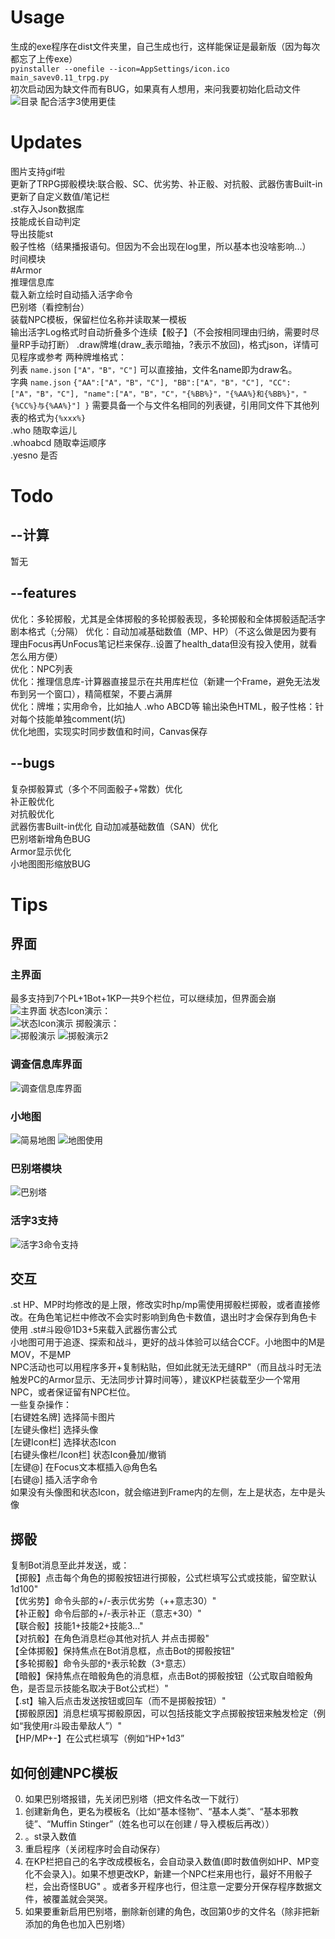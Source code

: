 # Usage
生成的exe程序在dist文件夹里，自己生成也行，这样能保证是最新版（因为每次都忘了上传exe）  
`pyinstaller --onefile --icon=AppSettings/icon.ico main_savev0.11_trpg.py`  
初次启动因为缺文件而有BUG，如果真有人想用，来问我要初始化启动文件  
![目录](https://github.com/MebilyChen/LOGCreator/assets/71856534/308267dd-8902-4ee7-aacc-e59ed9b66be5)
配合活字3使用更佳  

# Updates
图片支持gif啦  
更新了TRPG掷骰模块:联合骰、SC、优劣势、补正骰、对抗骰、武器伤害Built-in  
更新了自定义数值/笔记栏  
.st存入Json数据库  
技能成长自动判定  
导出技能st  
骰子性格（结果播报语句。但因为不会出现在log里，所以基本也没啥影响...）  
时间模块  
#Armor  
推理信息库  
载入新立绘时自动插入活字命令  
巴别塔（看控制台）  
装载NPC模板，保留栏位名称并读取某一模板    
输出活字Log格式时自动折叠多个连续【骰子】（不会按相同理由归纳，需要时尽量RP手动打断）
.draw牌堆(draw_表示暗抽，?表示不放回)，格式json，详情可见程序或参考
两种牌堆格式：  
列表 `name.json` `["A"，"B"，"C"]` 可以直接抽，文件名name即为draw名。  
字典 `name.json` `{"AA":["A"，"B"，"C"],
"BB":["A"，"B"，"C"],
"CC":["A"，"B"，"C"],
"name":["A"，"B"，"C"，"{%BB%}"，"{%AA%}和{%BB%}"，"{%CC%}与{%AA%}"]
}` 需要具备一个与文件名相同的列表键，引用同文件下其他列表的格式为`{%xxx%}`   
.who 随取幸运儿  
.whoabcd 随取幸运顺序  
.yesno 是否  

# Todo
## --计算
暂无
## --features
优化：多轮掷骰，尤其是全体掷骰的多轮掷骰表现，多轮掷骰和全体掷骰适配活字剧本格式（;分隔）
优化：自动加减基础数值（MP、HP）（不这么做是因为要有理由Focus再UnFocus笔记栏来保存..设置了health_data但没有投入使用，就看怎么用方便）  
优化：NPC列表  
优化：推理信息库-计算器直接显示在共用库栏位（新建一个Frame，避免无法发布到另一个窗口），精简框架，不要占满屏  
优化：牌堆；实用命令，比如抽人 .who ABCD等
输出染色HTML，骰子性格：针对每个技能单独comment(坑)  
优化地图，实现实时同步数值和时间，Canvas保存  
## --bugs
复杂掷骰算式（多个不同面骰子+常数）优化  
补正骰优化  
对抗骰优化  
武器伤害Built-in优化 
自动加减基础数值（SAN）优化  
巴别塔新增角色BUG  
Armor显示优化  
小地图图形缩放BUG  

# Tips
## 界面
### 主界面  
最多支持到7个PL+1Bot+1KP一共9个栏位，可以继续加，但界面会崩  
![主界面](https://github.com/MebilyChen/LOGCreator/assets/71856534/be388bcb-a07f-449e-a38a-869d2d95a281)
状态Icon演示：  
![状态Icon演示](https://github.com/MebilyChen/LOGCreator/assets/71856534/beb13955-67b5-4c89-acdb-6d0cc25ea645)
掷骰演示：  
![掷骰演示](https://github.com/MebilyChen/LOGCreator/assets/71856534/f5a6f1d3-136c-4a5e-ad9a-132a171ec8d3)
![掷骰演示2](https://github.com/MebilyChen/LOGCreator/assets/71856534/0b3235a3-5aa0-4c07-98ca-4b75be60bb9b)
### 调查信息库界面
![调查信息库界面](https://github.com/MebilyChen/LOGCreator/assets/71856534/6d996d5c-9c7a-46c8-a124-97baaede4953)
### 小地图
![简易地图](https://github.com/MebilyChen/LOGCreator/assets/71856534/6bfc25c0-0a20-40e8-a761-978970636e57)
![地图使用](https://github.com/MebilyChen/LOGCreator/assets/71856534/0e79fff3-cfa9-4b84-a182-48a8a7e36d0f)
### 巴别塔模块 
![巴别塔](https://github.com/MebilyChen/LOGCreator/assets/71856534/7034db10-ceef-4347-9e6d-1d0fef8273c2)
### 活字3支持
![活字3命令支持](https://github.com/MebilyChen/LOGCreator/assets/71856534/1f984fb9-6282-4942-8623-2129143d2db6)

## 交互
.st HP、MP时均修改的是上限，修改实时hp/mp需使用掷骰栏掷骰，或者直接修改。在角色笔记栏中修改不会实时影响到角色卡数值，退出时才会保存到角色卡
使用 .st#斗殴@1D3+5来载入武器伤害公式  
小地图可用于追逐、探索和战斗，更好的战斗体验可以结合CCF。小地图中的M是MOV，不是MP  
NPC活动也可以用程序多开+复制粘贴，但如此就无法无缝RP"（而且战斗时无法触发PC的Armor显示、无法同步计算时间等），建议KP栏装载至少一个常用NPC，或者保证留有NPC栏位。  
一些复杂操作：  
[右键姓名牌] 选择简卡图片  
[左键头像栏] 选择头像  
[左键Icon栏] 选择状态Icon  
[右键头像栏/Icon栏] 状态Icon叠加/撤销  
[左键@] 在Focus文本框插入@角色名  
[右键@] 插入活字命令  
如果没有头像图和状态Icon，就会缩进到Frame内的左侧，左上是状态，左中是头像  

## 掷骰
复制Bot消息至此并发送，或：  
【掷骰】点击每个角色的掷骰按钮进行掷骰，公式栏填写公式或技能，留空默认1d100"  
【优劣势】命令头部的+/-表示优劣势（++意志30）"  
【补正骰】命令后部的+/-表示补正（意志+30）"  
【联合骰】技能1+技能2+技能3..."  
【对抗骰】在角色消息栏@其他对抗人 并点击掷骰"  
【全体掷骰】保持焦点在Bot消息框，点击Bot的掷骰按钮"  
【多轮掷骰】命令头部的`*`表示轮数（3`*`意志）  
【暗骰】保持焦点在暗骰角色的消息框，点击Bot的掷骰按钮（公式取自暗骰角色，是否显示技能名取决于Bot公式栏）"  
【.st】输入后点击发送按钮或回车（而不是掷骰按钮）"  
【掷骰原因】消息栏填写掷骰原因，可以包括技能文字点掷骰按钮来触发检定（例如“我使用r斗殴击晕敌人”）"   
【HP/MP+-】在公式栏填写（例如“HP+1d3”  

## 如何创建NPC模板
0. 如果巴别塔报错，先关闭巴别塔（把文件名改一下就行）  
1. 创建新角色，更名为模板名（比如“基本怪物”、“基本人类”、“基本邪教徒”、“Muffin Stinger”（姓名也可以在创建 / 导入模板后再改））  
2. 。st录入数值  
3. 重启程序（关闭程序时会自动保存）  
4. 在KP栏把自己的名字改成模板名，会自动录入数值(即时数值例如HP、MP变化不会录入)。如果不想更改KP，新建一个NPC栏来用也行，最好不用骰子栏，会出奇怪BUG" 。或者多开程序也行，但注意一定要分开保存程序数据文件，被覆盖就会哭哭。  
5. 如果要重新启用巴别塔，删除新创建的角色，改回第0步的文件名（除非把新添加的角色也加入巴别塔）  
